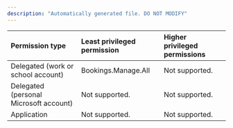 ```yaml
---
description: "Automatically generated file. DO NOT MODIFY"
---
```


|Permission type|Least privileged permission|Higher privileged permissions|
|:---|:---|:---|
|Delegated (work or school account)|Bookings.Manage.All|Not supported.|
|Delegated (personal Microsoft account)|Not supported.|Not supported.|
|Application|Not supported.|Not supported.|

